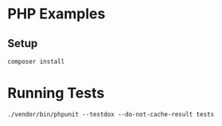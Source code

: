 # PHP Examples

## Setup
```shell
composer install
```

# Running Tests
```shell
./vendor/bin/phpunit --testdox --do-not-cache-result tests
```
